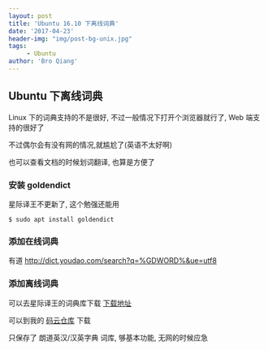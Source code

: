```yaml
---
layout: post
title: 'Ubuntu 16.10 下离线词典'
date: '2017-04-23'
header-img: "img/post-bg-unix.jpg"
tags:
     - Ubuntu
author: 'Bro Qiang'
---
```


## Ubuntu 下离线词典

Linux 下的词典支持的不是很好, 不过一般情况下打开个浏览器就行了, Web 端支持的很好了

不过偶尔会有没有网的情况,就尴尬了(英语不太好啊)

也可以查看文档的时候划词翻译, 也算是方便了

### 安装 goldendict

星际译王不更新了, 这个勉强还能用

```shell
$ sudo apt install goldendict
```

### 添加在线词典

有道 http://dict.youdao.com/search?q=%GDWORD%&ue=utf8


### 添加离线词典

可以去星际译王的词典库下载 [下载地址](http://download.huzheng.org/zh_CN)

可以到我的 [码云仓库](https://git.oschina.net/BroQiang/software) 下载

只保存了 朗道英汉/汉英字典 词库, 够基本功能,  无网的时候应急

